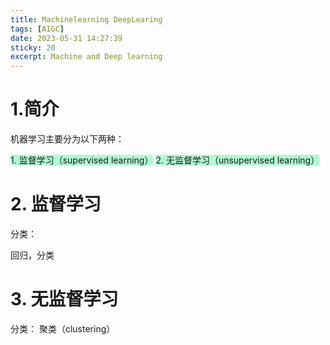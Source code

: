 ```yaml
---
title: Machinelearning DeepLearing
tags: [AIGC]
date: 2023-05-31 14:27:39
sticky: 20
excerpt: Machine and Deep learning
---
```


# 1.简介

机器学习主要分为以下两种：

<span style="background:#affad1">1. 监督学习（supervised learning）</span>
<span style="background:#affad1">2. 无监督学习（unsupervised learning）</span>

# 2. 监督学习

分类：

回归，分类

# 3. 无监督学习

分类：
聚类（clustering）

